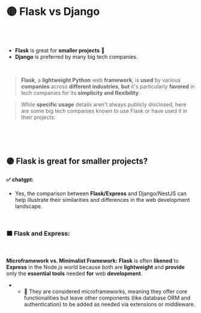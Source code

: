 
# 🟡 Flask vs Django

<br>
<br>

- **Flask** is great for **smaller projects** 🤔
- **Django** is preferred by many big tech companies.

<br>

>  **Flask**, a **lightweight Python** web **framework**, is **used** by various **companies** across **different industries**, **but** it's particularly **favored** in tech companies for its **simplicity and flexibility**.

> While **specific usage** details aren't always publicly disclosed, here are some big tech companies known to use Flask or have used it in their projects:

<br>
<br>

<br>

## 🟣 Flask is great for smaller projects?

#### ✅ chatgpt:

- Yes, the comparison between **Flask/Express** and Django/NestJS can help illustrate their similarities and differences in the web development landscape.

<br>

### 🟧 Flask and Express:

<br>

**Microframework vs. Minimalist Framework:** **Flask** is often **likened** to **Express** in the Node.js world because both are **lightweight** and **provide** only the **essential tools** needed **for** web **development**.

- - 🔶 They are considered microframeworks, meaning they offer core functionalities but leave other components (like database ORM and authentication) to be added as needed via extensions or middleware.